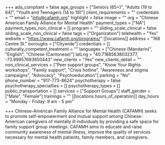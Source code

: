+++
ada_compliant = false
age_groups = ["Seniors (65+)", "Adults (19 to 64)", "Youth and Teenagers (14 to 19)"]
client_requirements = ""
credentials = ""
email = "info@cafamh.org"
highlight = false
image = ""
org = "Chinese American Family Alliance for Mental Health"
payment_types = ["NA"]
payment_types_non_clinical = []
program = ""
sliding_scale_clinical = false
sliding_scale_non_clinical = false
tags = ["Organization"]
telehealth = "Yes"
website = "https://www.cafamh.org/programs/"
[[locations]]
address = "168 Centre St."
boroughs = ["Citywide"]
credentials = []
culturally_competent_treatment = ""
languages = ["Chinese (Mandarin)", "English", "Chinese (Cantonese)"]
latLng = "40.71885638032377, -73.99957693650443"
new_clients = "Yes"
new_clients_detail = ""
non_clinical_services = ["Peer support groups", "Know Your Rights workshops", "Family support", "Crisis hotline", "Awareness and stigma campaigns", "Advocacy", "Psychoeducation"]
parking = "No"
phone_number = "917-773-8624"
psychotherapy = false
psychotherapy_specialties = []
psychotherapy_types = []
public_transportation = []
services = ["Support Groups"]
staff_gender = ["Male", "Female"]
trainings = ""
[[locations.hours_of_operation]]
day_hours = "Monday - Friday: 9 am - 5 pm"

+++
Chinese-American Family Alliance for Mental Health (CAFAMH) seeks to promote self-empowerment and mutual support among Chinese-American caregivers of mentally ill individuals by providing a safe space for family support group meetings. CAFAMH aims to educate and raise community awareness of mental illness, improve the quality of services necessary for mental health patients, family members, and caregivers.